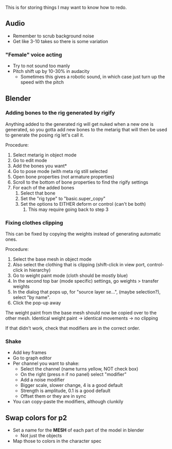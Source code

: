 This is for storing things I may want to know how to redo.

## Audio

- Remember to scrub background noise
- Get like 3-10 takes so there is some variation

### "Female" voice acting

- Try to not sound too manly
- Pitch shift up by 10-30% in audacity
  - Sometimes this gives a robotic sound, in which case just turn up the speed with the pitch

## Blender

### Adding bones to the rig generated by rigify

Anything added to the generated rig will get nuked when a new one is generated,
so you gotta add new bones to the metarig that will then be used to generate the
posing rig let's call it.

Procedure:

1. Select metarig in object mode
2. Go to edit mode
3. Add the bones you want\*
4. Go to pose mode (with meta rig still selected
5. Open bone properties (not armature properties)
6. Scroll to the bottom of bone properties to find the rigify settings
7. For each of the added bones
   1. Select that bone
   2. Set the "rig type" to "basic.super_copy"
   3. Set the options to EITHER deform or control (can't be both)
      1. This may require going back to step 3

### Fixing clothes clipping

This can be fixed by copying the weights instead of generating automatic ones.

Procedure:

1. Select the base mesh in object mode
2. Also select the clothing that is clipping (shift-click in view port,
   control-click in hierarchy)
3. Go to weight paint mode (cloth should be mostly blue)
4. In the second top bar (mode specific) settings, go weights > transfer weights
5. In the dialog that pops up, for "source layer se...", (maybe selection?),
   select "by name".
6. Click the pop-up away

The weight paint from the base mesh should now be copied over to the other mesh.
Identical weight paint -> identical movements -> no clipping

If that didn't work, check that modifiers are in the correct order.

### Shake

- Add key frames
- Go to graph editor
- Per channel you want to shake:
  - Select the channel (name turns yellow, NOT check box)
  - On the right (press n if no panel) select "modifier"
  - Add a noise modifier
  - Bigger scale, slower change, 4 is a good default
  - Strength is amplitude, 0.1 is a good default
  - Offset them or they are in sync
- You can copy-paste the modifiers, although clunkily

## Swap colors for p2

- Set a name for the **MESH** of each part of the model in blender
  - Not just the objects
- Map those to colors in the character spec
